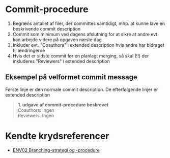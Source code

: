 # Commit-procedure
1. Begræns antallet af filer, der committes samtidigt, mhp. at kunne lave en beskrivende commit description
2. Commit som minimum ved dagens afslutning for at sikre at andre evt. kan arbejde videre på opgaven næste dag
3. Inkluder evt. "Coauthors" i extended description hvis andre har bidraget til ændringerne
4. Hvis det er sidste commit før en planlagt merging, så skal (!!) der inkluderes "Reviewers" i extended description

## Eksempel på velformet commit message
Første linje er den normale commit description. De efterfølgende linjer er extended description
> **1. udgave af commit-procedure beskrevet** <br>
> Coauthors: Ingen <br>
> Reviewers: Ingen

# Kendte krydsreferencer
* [ENV02 Branching-strategi og -procedure](https://github.com/zealand-andp/HoeKulator/blob/master/09%20Environment/ENV02%20Branching-strategi%20og%20-procedure.md)

